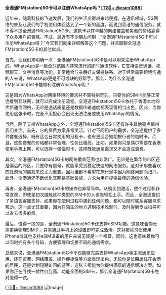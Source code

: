 **全港通FM(station)5G卡可以注册WhatsApp吗？[[TG💪+ @esim1088](https://t.me/s/esim1088)]**

近年来，随着科技的飞速发展，我们的生活变得越来越便捷。在通讯领域，5G网络的普及让我们的手机使用体验达到了一个新的高度。而说到香港的通信服务，就不得不提全港通FM(station)5G卡。这款卡以其卓越的网络覆盖和实惠的价格赢得了众多用户的青睐。不过，最近有不少朋友问到：“全港通FM(station)5G卡可以注册WhatsApp吗？”今天我们就来详细解答这个问题，并且聊聊全港通FM(station)5G卡的其他优点。

首先，让我们来明确一点：全港通FM(station)5G卡是可以用来注册WhatsApp的。WhatsApp是一款全球范围内非常流行的即时通讯软件，它支持语音通话、视频聊天、文字消息等功能，非常适合与亲朋好友保持联系。对于经常需要跨境沟通的人来说，WhatsApp更是不可或缺的好帮手。那么，为什么全港通FM(station)5G卡能顺利注册WhatsApp呢？

这是因为WhatsApp对网络环境的要求并不算特别苛刻。只要你的SIM卡能够正常连接到互联网，就可以完成注册流程。全港通FM(station)5G卡依托于香港本地的优质通信网络，无论是通话质量还是数据传输速度都表现得相当出色。因此，当你使用这张卡时，完全不用担心会出现无法注册或使用WhatsApp的情况。

当然，除了支持WhatsApp之外，全港通FM(station)5G卡还有许多其他亮点值得我们关注。首先，它的资费方案非常灵活。针对不同用户的需求，全港通提供了多种套餐选择，既有适合日常使用的月租卡，也有更适合短期旅行者的临时卡。而且，这些套餐的价格都非常合理，性价比极高。比如，如果你只是偶尔需要在香港使用手机上网，可以选择一张临时卡，这样既能满足需求又不会造成浪费。

其次，全港通FM(station)5G卡的网络覆盖范围也非常广。无论是在繁华的市区还是偏远的郊区，只要你有信号，就能享受到稳定快速的网络服务。这对于那些喜欢四处游玩的朋友来说尤为重要，因为谁都不希望在旅行途中因为网络问题而扫兴。此外，全港通还不断优化其网络基础设施，力求为用户提供最佳的通信体验。

再者，全港通FM(station)5G卡的操作也非常简单。从购买到激活，整个过程都非常直观，即使是初次接触这种类型的SIM卡的人也能轻松上手。而且，全港通提供了多语言客服支持，如果你在使用过程中遇到任何问题，都可以随时联系客服寻求帮助。这一点尤其重要，因为在陌生的地方遇到技术难题时，及时得到专业指导可以省去很多麻烦。

最后，值得一提的是，全港通FM(station)5G卡还支持eSIM功能。这意味着你无需更换物理SIM卡，只需通过手机上的设置即可完成激活。这对那些习惯使用iPhone或其他支持eSIM设备的用户来说无疑是一个福音。同时，这也意味着你可以同时拥有多个号码，方便管理和切换不同的通信需求。

总结来说，全港通FM(station)5G卡不仅能够完美支持WhatsApp等主流通讯应用，还在资费、网络覆盖、操作便捷性等方面表现出色。无论你是长期居住在香港的居民，还是计划短期访问的游客，这张卡都能为你提供满意的通信解决方案。如果你正在寻找一款性价比高、功能全面的SIM卡，那么全港通FM(station)5G卡绝对值得一试。

[[TG💪+ @esim1088](https://t.me/s/esim1088) ![Image](https://i.postimg.cc/4NQfJmqS/Snipaste-2025-05-13-00-14-12.png)]